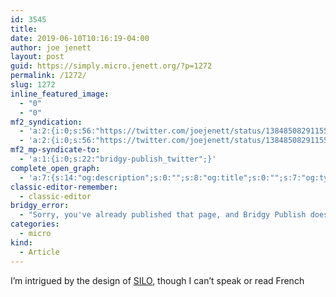 ```yaml
---
id: 3545
title: 
date: 2019-06-10T10:16:19-04:00
author: joe jenett
layout: post
guid: https://simply.micro.jenett.org/?p=1272
permalink: /1272/
slug: 1272
inline_featured_image:
  - "0"
  - "0"
mf2_syndication:
  - 'a:2:{i:0;s:56:"https://twitter.com/joejenett/status/1384850829115527168";i:1;s:56:"https://twitter.com/joejenett/status/1138087524017070081";}'
  - 'a:2:{i:0;s:56:"https://twitter.com/joejenett/status/1384850829115527168";i:1;s:56:"https://twitter.com/joejenett/status/1138087524017070081";}'
mf2_mp-syndicate-to:
  - 'a:1:{i:0;s:22:"bridgy-publish_twitter";}'
complete_open_graph:
  - 'a:7:{s:14:"og:description";s:0:"";s:8:"og:title";s:0:"";s:7:"og:type";s:0:"";s:12:"twitter:card";s:7:"summary";s:15:"twitter:creator";s:0:"";s:19:"twitter:description";s:0:"";s:8:"og:image";s:0:"";}'
classic-editor-remember:
  - classic-editor
bridgy_error:
  - "Sorry, you've already published that page, and Bridgy Publish doesn't support updating existing posts. Details: https://github.com/snarfed/bridgy/issues/84"
categories:
  - micro
kind:
  - Article
---
```

I’m intrigued by the design of [SILO](https://s-i-l-o.fr/ "SILO"), though I can’t speak or read French